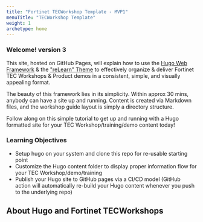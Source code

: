```yaml
---
title: "Fortinet TECWorkshop Template - MVP1"
menuTitle: "TECWorkshop Template"
weight: 1
archetype: home
---
```


### Welcome! version 3

This site, hosted on GitHub Pages, will explain how to use the [Hugo Web Framework]("https://gohugo.io/") & the ["reLearn" Theme]("https://mcshelby.github.io/hugo-theme-relearn/index.html") to effectively organize & deliver Fortinet TEC Workshops & Product demos in a consistent, simple, and visually appealing format.

The beauty of this framework lies in its simplicity.  Within approx 30 mins, anybody can have a site up and running.  Content is created via Markdown files, and the workshop guide layout is simply a directory structure.

Follow along on this simple tutorial to get up and running with a Hugo formatted site for your TEC Workshop/training/demo content today!

### Learning Objectives
- Setup hugo on your system and clone this repo for re-usable starting point
- Customize the Hugo content folder to display proper information flow for your TEC Workshop/demo/training
- Publish your Hugo site to GitHub pages via a CI/CD model (GitHub action will automatically re-build your Hugo content whenever you push to the underlying repo)

## About Hugo and Fortinet TECWorkshops
